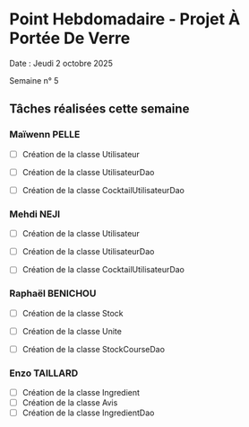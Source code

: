 # Point Hebdomadaire - Projet À Portée De Verre

Date : Jeudi 2 octobre 2025

Semaine n° 5

## Tâches réalisées cette semaine

### Maïwenn PELLE

- [ ] Création de la classe Utilisateur
- [ ] Création de la classe UtilisateurDao 
- [ ] Création de la classe CocktailUtilisateurDao


### Mehdi NEJI

- [ ] Création de la classe Utilisateur
- [ ] Création de la classe UtilisateurDao
- [ ] Création de la classe CocktailUtilisateurDao


### Raphaël BENICHOU

- [ ] Création de la classe Stock
- [ ] Création de la classe Unite
- [ ] Création de la classe StockCourseDao


### Enzo TAILLARD

- [ ] Création de la classe Ingredient
- [ ] Création de la classe Avis
- [ ] Création de la classe IngredientDao

